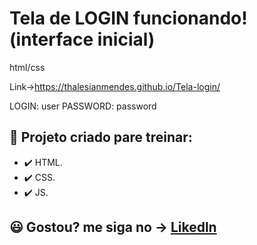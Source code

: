 # Tela de LOGIN funcionando! (interface inicial)
 html/css

Link->https://thalesianmendes.github.io/Tela-login/

LOGIN: user
PASSWORD: password

## 🚀 Projeto criado pare treinar:
- ✔️ HTML.
- ✔️ CSS.
- ✔️ JS.

## 😃 Gostou? me siga no -> [Likedln](https://www.linkedin.com/in/thales-ian-carlesso-975014214/)


